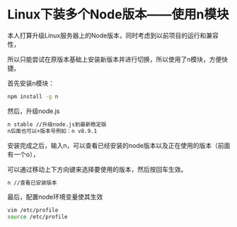 # Linux下装多个Node版本——使用n模块

本人打算升级Linux服务器上的Node版本，同时考虑到以前项目的运行和兼容性，

所以只能尝试在原版本基础上安装新版本并进行切换，所以使用了n模块，方便快捷。

首先安装n模块：

``` bash
npm install -g n
```

然后，升级node.js
``` bash
n stable //升级node.js到最新稳定版
n后面也可以+版本号例如：n v8.9.1
```

安装完成之后，输入n，可以查看已经安装的node版本以及正在使用的版本（前面有一个o），

可以通过移动上下方向键来选择要使用的版本，然后按回车生效。
``` bash
n //查看已安装版本
```

最后，配置node环境变量使其生效
``` bash
vim /etc/profile
source /etc/profile
```

